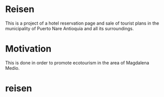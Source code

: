 # Reisen
This is a project of a hotel reservation page and 
sale of tourist plans in the municipality of 
Puerto Nare Antioquia and all its surroundings.
# Motivation
This is done in order to promote ecotourism
in the area of Magdalena Medio.

# reisen
